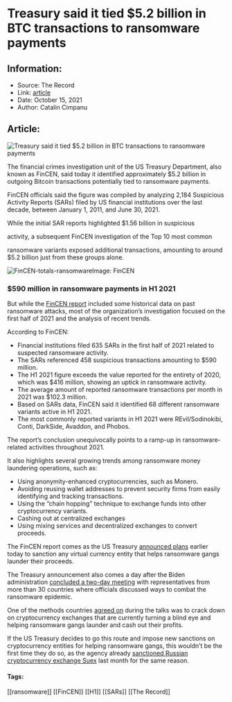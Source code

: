 # Treasury said it tied $5.2 billion in BTC transactions to ransomware payments
### 

## Information:
+ Source: The Record
+ Link: [article](https://therecord.media/us-govt-reveals-three-more-ransomware-attacks-on-water-treatment-plants-this-year-2/)
+ Date: October 15, 2021
+ Author: Catalin Cimpanu


## Article:
![Treasury said it tied $5.2 billion in BTC transactions to ransomware payments](https://therecord.media/wp-content/uploads/2021/08/money-laundering.png)

The financial crimes investigation unit of the US Treasury Department, also known as FinCEN, said today it identified approximately $5.2 billion in outgoing Bitcoin transactions potentially tied to ransomware payments.


FinCEN officials said the figure was compiled by analyzing 2,184 Suspicious Activity Reports (SARs) filed by US financial institutions over the last decade, between January 1, 2011, and June 30, 2021.


While the initial SAR reports highlighted $1.56 billion in suspicious 


activity, a subsequent FinCEN investigation of the Top 10 most common 


ransomware variants exposed additional transactions, amounting to around $5.2 billion just from these groups alone.


![FinCEN-totals-ransomware](https://www-therecord.recfut.com/wp-content/uploads/2021/10/FinCEN-totals-ransomware.png)Image: FinCEN
### $590 million in ransomware payments in H1 2021


But while the [FinCEN report](https://www.fincen.gov/news/news-releases/ransomware-trends-bank-secrecy-act-data-between-january-2021-and-june-2021) included some historical data on past ransomware attacks, most of the organization’s investigation focused on the first half of 2021 and the analysis of recent trends.


According to FinCEN:


* Financial institutions filed 635 SARs in the first half of 2021 related to suspected ransomware activity.
* The SARs referenced 458 suspicious transactions amounting to $590 million.
* The H1 2021 figure exceeds the value reported for the entirety of 2020, which was $416 million, showing an uptick in ransomware activity.
* The average amount of reported ransomware transactions per month in 2021 was $102.3 million.
* Based on SARs data, FinCEN said it identified 68 different ransomware variants active in H1 2021.
* The most commonly reported variants in H1 2021 were REvil/Sodinokibi, Conti, DarkSide, Avaddon, and Phobos.


The report’s conclusion unequivocally points to a ramp-up in ransomware-related activities throughout 2021.


It also highlights several growing trends among ransomware money laundering operations, such as:


* Using anonymity-enhanced cryptocurrencies, such as Monero.
* Avoiding reusing wallet addresses to prevent security firms from easily identifying and tracking transactions.
* Using the “chain hopping” technique to exchange funds into other cryptocurrency variants.
* Cashing out at centralized exchanges
* Using mixing services and decentralized exchanges to convert proceeds.


The FinCEN report comes as the US Treasury [announced plans](https://home.treasury.gov/news/press-releases/jy0410) earlier today to sanction any virtual currency entity that helps ransomware gangs launder their proceeds.


The Treasury announcement also comes a day after the Biden administration [concluded a two-day meeting](https://therecord.media/u-s-convenes-30-countries-on-ransomware-threat-without-russia-or-china/) with representatives from more than 30 countries where officials discussed ways to combat the ransomware epidemic.


One of the methods countries [agreed on](https://www.whitehouse.gov/briefing-room/statements-releases/2021/10/14/joint-statement-of-the-ministers-and-representatives-from-the-counter-ransomware-initiative-meeting-october-2021/) during the talks was to crack down on cryptocurrency exchanges that are currently turning a blind eye and helping ransomware gangs launder and cash out their profits.


If the US Treasury decides to go this route and impose new sanctions on cryptocurrency entities for helping ransomware gangs, this wouldn’t be the first time they do so, as the agency already [sanctioned Russian cryptocurrency exchange Suex](https://therecord.media/us-treasury-sanctions-cryptocurrency-exchange-linked-to-ransomware-operations/) last month for the same reason.





#### Tags:
[[ransomware]] [[FinCEN]] [[H1]] [[SARs]] [[The Record]]
